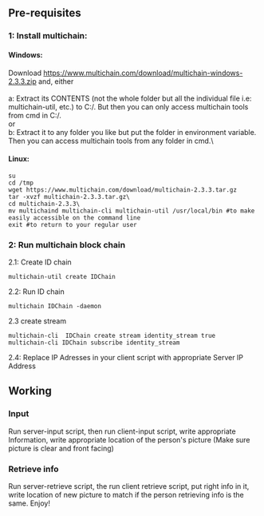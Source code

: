

## Pre-requisites

### 1: Install multichain:
#### Windows:
Download https://www.multichain.com/download/multichain-windows-2.3.3.zip and, either\
\
a: Extract its CONTENTS (not the whole folder but all the individual file i.e: multichain-util, etc.) to C:/. But then you can only access multichain tools from cmd in C:/.\
or\
b: Extract it to any folder you like but put the folder in environment variable. Then you can access multichain tools from any folder in cmd.\

#### Linux:
	su
	cd /tmp
	wget https://www.multichain.com/download/multichain-2.3.3.tar.gz
	tar -xvzf multichain-2.3.3.tar.gz\
	cd multichain-2.3.3\
	mv multichaind multichain-cli multichain-util /usr/local/bin #to make easily accessible on the command line
	exit #to return to your regular user

### 2: Run multichain block chain
2.1:  Create ID chain

	multichain-util create IDChain
2.2: Run ID chain

    multichain IDChain -daemon
2.3 create stream

	multichain-cli  IDChain create stream identity_stream true
	multichain-cli IDChain subscribe identity_stream

2.4: Replace IP Adresses in your client script with appropriate Server IP Address

## Working
### Input
Run server-input script, then run client-input script, write appropriate Information, write appropriate location of the person's picture (Make sure picture is clear and front facing)
### Retrieve info
Run server-retrieve script, the run client retrieve script, put right info in it, write location of new picture to match if the person retrieving info is the same.
Enjoy!

